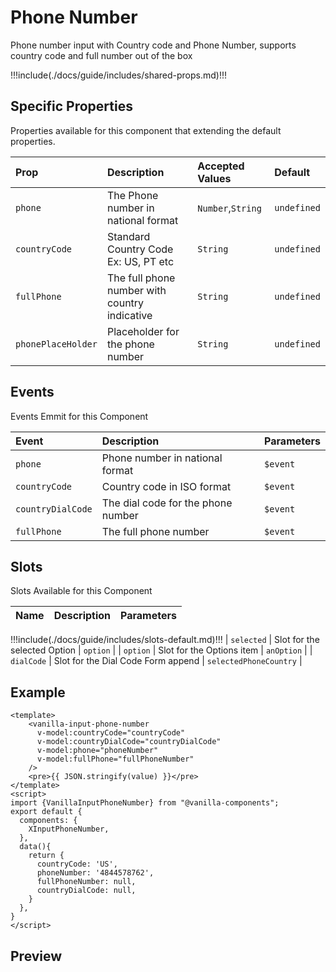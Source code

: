 # Phone Number

Phone number input with Country code and Phone Number, supports country code and full number out of the box

!!!include(./docs/guide/includes/shared-props.md)!!!

## Specific Properties

Properties available for this component that extending the default properties.

| Prop               | Description                                   | Accepted Values   | Default     |
|:-------------------|:----------------------------------------------|:------------------|:------------|
| `phone`            | The Phone number in national format           | `Number`,`String` | `undefined` |
| `countryCode`      | Standard Country Code Ex: US, PT etc          | `String`          | `undefined` |
| `fullPhone`        | The full phone number with country indicative | `String`          | `undefined` |
| `phonePlaceHolder` | Placeholder for the phone number              | `String`          | `undefined` |

## Events

Events Emmit for this Component

| Event             | Description                        | Parameters |
|:------------------|:-----------------------------------|:-----------|
| `phone`           | Phone number in national format    | `$event`   |
| `countryCode`     | Country code in ISO format         | `$event`   |
| `countryDialCode` | The dial code for the phone number | `$event`   |
| `fullPhone`       | The full phone number              | `$event`   |

## Slots

Slots Available for this Component

| Name | Description | Parameters |
|:-----|:------------|:-----------|
!!!include(./docs/guide/includes/slots-default.md)!!!
| `selected` | Slot for the selected Option | `option` |
| `option` | Slot for the Options item | `anOption` |
| `dialCode` | Slot for the Dial Code Form append | `selectedPhoneCountry` |

## Example
```vue
<template>
    <vanilla-input-phone-number
      v-model:countryCode="countryCode"
      v-model:countryDialCode="countryDialCode"
      v-model:phone="phoneNumber"
      v-model:fullPhone="fullPhoneNumber"
    />
    <pre>{{ JSON.stringify(value) }}</pre>
</template>
<script>
import {VanillaInputPhoneNumber} from "@vanilla-components";
export default {
  components: {
    XInputPhoneNumber,
  },
  data(){
    return {
      countryCode: 'US',
      phoneNumber: '4844578762',
      fullPhoneNumber: null,
      countryDialCode: null,
    }
  },
}
</script>
```

## Preview
<wrapper src="inputs/phone-number/demo" />
